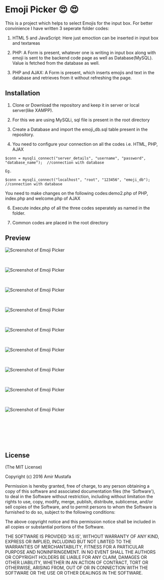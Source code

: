 # Emoji Picker  :heart_eyes: :heart_eyes:

This is a project which helps to select Emojis for the input box. For better convinience I have written 3 seperate folder codes:

1. HTML 5 and JavaScript: Here just emoction can be inserted in input box and textareas

2. PHP: A Form is present, whatever one is writing in input box along with emoji is sent to the backend code page as well as Database(MySQL). Value is fetched from the database as well.

3. PHP and AJAX: A Form is present, which inserts emojis and text in the database and retrieves from it without refreshing the page.


## Installation

1. Clone or Download the repository and keep it in server or local server(like XAMPP).

2. For this we are using MySQLi, sql file is present in the root directory

3. Create a Database and import the emoji_db.sql table present in the repository.

4. You need to configure your connection on all the codes i.e. HTML, PHP, AJAX

```
$conn = mysqli_connect("server_details", "username", "password", "database_name");  //connection with database

Eg. 

$conn = mysqli_connect("localhost", "root", "123456", "emoji_db");  //connection with database

```

You need to make changes on the following codes:demo2.php of PHP, index.php and welcome.php of AJAX 

6. Execute index.php of all the three codes seperately as named in the folder.

7. Common codes are placed in the root directory

  
## Preview


![Screenshot of Emoji Picker ](https://cloud.githubusercontent.com/assets/15896579/25564686/88ad06b8-2dd6-11e7-891f-c53ac8cf53f5.png?raw=true "Screenshot of Emoji Picker")
<br/><br/><br/>

![Screenshot of Emoji Picker ](https://cloud.githubusercontent.com/assets/15896579/25564688/8b962f9e-2dd6-11e7-9b85-d701a5dae7fd.png?raw=true "Screenshot of Emoji Picker")
<br/><br/><br/>

![Screenshot of Emoji Picker ](https://cloud.githubusercontent.com/assets/15896579/25564689/8da3d48a-2dd6-11e7-8470-8416cf08e5aa.png?raw=true "Screenshot of Emoji Picker")
<br/><br/><br/>

![Screenshot of Emoji Picker ](https://cloud.githubusercontent.com/assets/15896579/25564692/8f73e4e4-2dd6-11e7-9552-73555e419795.png?raw=true "Screenshot of Emoji Picker")
<br/><br/><br/>

![Screenshot of Emoji Picker ](https://cloud.githubusercontent.com/assets/15896579/25564697/920182e8-2dd6-11e7-81b1-acdc253fa52b.png?raw=true "Screenshot of Emoji Picker")
<br/><br/><br/>

![Screenshot of Emoji Picker ](https://cloud.githubusercontent.com/assets/15896579/25564698/953dc052-2dd6-11e7-89f2-5741bac72e97.png?raw=true "Screenshot of Emoji Picker")
<br/><br/><br/>

![Screenshot of Emoji Picker ](https://cloud.githubusercontent.com/assets/15896579/25564700/9825acda-2dd6-11e7-9108-a99c570166d1.png?raw=true "Screenshot of Emoji Picker")
<br/><br/><br/>

![Screenshot of Emoji Picker ](https://cloud.githubusercontent.com/assets/15896579/25564701/9b22a8b6-2dd6-11e7-956d-31502e028ad0.png?raw=true "Screenshot of Emoji Picker")
<br/><br/><br/>

![Screenshot of Emoji Picker ](https://cloud.githubusercontent.com/assets/15896579/25564704/9f0315d8-2dd6-11e7-83f9-cc14303efc72.png?raw=true "Screenshot of Emoji Picker")
<br/><br/><br/>

<br/><br/><br/>




## License

(The MIT License)

Copyright (c) 2016 Amir Mustafa

Permission is hereby granted, free of charge, to any person obtaining
a copy of this software and associated documentation files (the
'Software'), to deal in the Software without restriction, including
without limitation the rights to use, copy, modify, merge, publish,
distribute, sublicense, and/or sell copies of the Software, and to
permit persons to whom the Software is furnished to do so, subject to
the following conditions:

The above copyright notice and this permission notice shall be
included in all copies or substantial portions of the Software.

THE SOFTWARE IS PROVIDED 'AS IS', WITHOUT WARRANTY OF ANY KIND,
EXPRESS OR IMPLIED, INCLUDING BUT NOT LIMITED TO THE WARRANTIES OF
MERCHANTABILITY, FITNESS FOR A PARTICULAR PURPOSE AND NONINFRINGEMENT.
IN NO EVENT SHALL THE AUTHORS OR COPYRIGHT HOLDERS BE LIABLE FOR ANY
CLAIM, DAMAGES OR OTHER LIABILITY, WHETHER IN AN ACTION OF CONTRACT,
TORT OR OTHERWISE, ARISING FROM, OUT OF OR IN CONNECTION WITH THE
SOFTWARE OR THE USE OR OTHER DEALINGS IN THE SOFTWARE.

